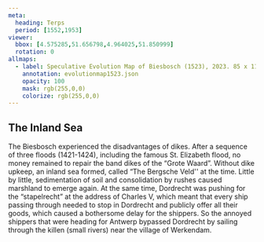 ```yaml
---
meta:
  heading: Terps
  period: [1552,1953]
viewer:
  bbox: [4.575285,51.656798,4.964025,51.850999]
  rotation: 0
allmaps:
  - label: Speculative Evolution Map of Biesbosch (1523), 2023. 85 x 110 mm. The Berlage. Based on Map of the Island of Dordrecht, the Biesbosch and its surroundings, 1699, 1856, 1857. 204 x 216 mm. Ministry of war, topographical office. Regionaal Archief Dordrecht. 
    annotation: evolutionmap1523.json
    opacity: 100
    mask: rgb(255,0,0)
    colorize: rgb(255,0,0)
---
```


##  The Inland Sea

The Biesbosch experienced the disadvantages of dikes. After a sequence of three floods (1421-1424), including the famous St. Elizabeth flood, no money remained to repair the band dikes of the “Grote Waard”. Without dike upkeep, an inland sea formed, called “The Bergsche Veld'' at the time. Little by little, sedimentation of soil and consolidation by rushes caused marshland to emerge again. At the same time, Dordrecht was pushing for the “stapelrecht” at the address of Charles V, which meant that every ship passing through needed to stop in Dordrecht and publicly offer all their goods, which caused a bothersome delay for the shippers. So the annoyed shippers that were heading for Antwerp bypassed Dordrecht by sailing through the killen (small rivers) near the village of Werkendam. 
